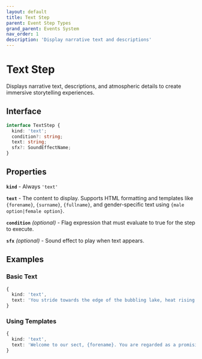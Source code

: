 ```yaml
---
layout: default
title: Text Step
parent: Event Step Types
grand_parent: Events System
nav_order: 1
description: 'Display narrative text and descriptions'
---
```


# Text Step

Displays narrative text, descriptions, and atmospheric details to create immersive storytelling experiences.

## Interface

```typescript
interface TextStep {
  kind: 'text';
  condition?: string;
  text: string;
  sfx?: SoundEffectName;
}
```

## Properties

**`kind`** - Always `'text'`

**`text`** - The content to display. Supports HTML formatting and templates like `{forename}`, `{surname}`, `{fullname}`, and gender-specific text using `{male option|female option}`.

**`condition`** _(optional)_ - Flag expression that must evaluate to true for the step to execute.

**`sfx`** _(optional)_ - Sound effect to play when text appears.

## Examples

### Basic Text

```typescript
{
  kind: 'text',
  text: 'You stride towards the edge of the bubbling lake, heat rising with each step.'
}
```

### Using Templates

```typescript
{
  kind: 'text',
  text: 'Welcome to our sect, {forename}. You are regarded as a promising {young man|young woman} with great potential.'
}
```
